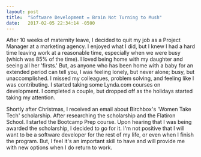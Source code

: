 ```yaml
---
layout: post
title:  "Software Development = Brain Not Turning to Mush"
date:   2017-02-05 22:34:14 -0500
---
```


After 10 weeks of maternity leave, I decided to quit my job as a Project Manager at a marketing agency. I enjoyed what I did, but I knew I had a hard time leaving work at a reasonable time, especially when we were busy (which was 85% of the time). I loved being home with my daughter and seeing all her 'firsts.' But, as anyone who has been home with a baby for an extended period can tell you, I was feeling lonely, but never alone; busy, but unaccomplished. I missed my colleagues, problem solving, and feeling like I was contributing. I started taking some Lynda.com courses on development. I completed a couple, but dropped off as the holidays started taking my attention. 

Shortly after Christmas, I received an email about Birchbox's 'Women Take Tech' scholarship. After researching the scholarship and the Flatiron School. I started the Bootcamp Prep course. Upon hearing that I was being awarded the scholarship, I decided to go for it. I'm not positive that I will want to be a software developer for the rest of my life, or even when I finish the program. But, I feel it's an important skill to have and will provide me with new options when I do return to work.
